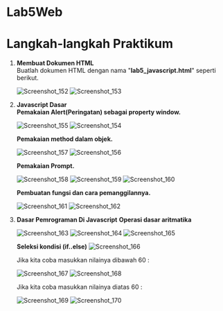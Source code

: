 # Lab5Web
<h1> Langkah-langkah Praktikum </h1>

<p>
<ol>
  <li><b>Membuat Dokumen HTML</b><br>
    Buatlah dokumen HTML dengan nama "<b>lab5_javascript.html</b>" seperti berikut.

![Screenshot_152](https://user-images.githubusercontent.com/24362384/115950038-0c9c8000-a503-11eb-8549-21f9db6c0f34.png)
![Screenshot_153](https://user-images.githubusercontent.com/24362384/115950071-4f5e5800-a503-11eb-9517-3ccac3fd362a.png)


  <li><b>Javascript Dasar</b><br>
  <b>Pemakaian Alert(Peringatan) sebagai property window.</b>
  
![Screenshot_155](https://user-images.githubusercontent.com/24362384/115950190-0e1a7800-a504-11eb-9d70-0083177770b1.png)
![Screenshot_154](https://user-images.githubusercontent.com/24362384/115950352-e5df4900-a504-11eb-8489-5d3c1dafc216.png)

  <b>Pemakaian method dalam objek.</b>
  
  ![Screenshot_157](https://user-images.githubusercontent.com/24362384/115950345-dd870e00-a504-11eb-8da1-8fc8fd314fd4.png)
  ![Screenshot_156](https://user-images.githubusercontent.com/24362384/115950350-e37cef00-a504-11eb-84ec-66967c9da671.png)

  <b>Pemakaian Prompt.</b>
  
  ![Screenshot_158](https://user-images.githubusercontent.com/24362384/115950459-951c2000-a505-11eb-8ae8-293402db04f0.png)
![Screenshot_159](https://user-images.githubusercontent.com/24362384/115950461-98171080-a505-11eb-8032-b81e44b1f7f7.png)
![Screenshot_160](https://user-images.githubusercontent.com/24362384/115950462-99e0d400-a505-11eb-9538-3f24667555eb.png)

  <b>Pembuatan fungsi dan cara pemanggilannya.</b>
  
  ![Screenshot_161](https://user-images.githubusercontent.com/24362384/115950579-5044b900-a506-11eb-8db5-ce6ca091b19f.png)
  ![Screenshot_162](https://user-images.githubusercontent.com/24362384/115950581-5175e600-a506-11eb-96f6-82822fbe1187.png)

  <li><b>Dasar Pemrograman Di Javascript</b>
  <b>Operasi dasar aritmatika</b>
  
  ![Screenshot_163](https://user-images.githubusercontent.com/24362384/115951082-04dfda00-a509-11eb-9a5b-a6892dc9df67.png)
  ![Screenshot_164](https://user-images.githubusercontent.com/24362384/115951084-06110700-a509-11eb-836e-2d7b4ffe934c.png)
  ![Screenshot_165](https://user-images.githubusercontent.com/24362384/115951087-07423400-a509-11eb-8f67-f51fad549067.png)

  <b>Seleksi kondisi (if..else)</b>
  ![Screenshot_166](https://user-images.githubusercontent.com/24362384/115951339-70767700-a50a-11eb-826e-c1578a33b88d.png)

  Jika kita coba masukkan nilainya dibawah 60 :
  
  ![Screenshot_167](https://user-images.githubusercontent.com/24362384/115951380-ab78aa80-a50a-11eb-8da9-11c13779d116.png)
  ![Screenshot_168](https://user-images.githubusercontent.com/24362384/115951383-b03d5e80-a50a-11eb-9a1f-c1ff58a551c9.png)

  Jika kita coba masukkan nilainya diatas 60 :
  
  ![Screenshot_169](https://user-images.githubusercontent.com/24362384/115951392-bcc1b700-a50a-11eb-900a-254dd22c2af1.png)
![Screenshot_170](https://user-images.githubusercontent.com/24362384/115951397-c0553e00-a50a-11eb-9a81-9d84affdcec3.png)
